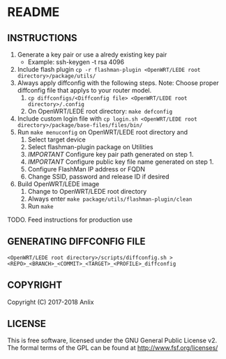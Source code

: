 # README #

## INSTRUCTIONS ##

1. Generate a key pair or use a alredy existing key pair
	* Example: ssh-keygen -t rsa 4096
2. Include flash plugin `cp -r flashman-plugin <OpenWRT/LEDE root directory>/package/utils/`
3. Always apply diffconfig with the following steps. Note: Choose proper diffconfig file that applys to your router model.
	1. `cp diffconfigs/<Diffconfig file> <OpenWRT/LEDE root directory>/.config`
	2. On OpenWRT/LEDE root directory: `make defconfig`
4. Include custom login file with `cp login.sh <OpenWRT/LEDE root directory>/package/base-files/files/bin/` 
5. Run `make menuconfig` on OpenWRT/LEDE root directory and
	1. Select target device
	2. Select flashman-plugin package on Utilities
	3. *IMPORTANT* Configure key pair path generated on step 1.
	4. *IMPORTANT* Configure public key file name generated on step 1.
	5. Configure FlashMan IP address or FQDN
	6. Change SSID, password and release ID if desired
6. Build OpenWRT/LEDE image
	1. Change to OpenWRT/LEDE root directory
	2. Always enter `make package/utils/flashman-plugin/clean`
	3. Run `make`

TODO. Feed instructions for production use

## GENERATING DIFFCONFIG FILE ##

`<OpenWRT/LEDE root directory>/scripts/diffconfig.sh > <REPO>_<BRANCH>_<COMMIT>_<TARGET>_<PROFILE>_diffconfig`

## COPYRIGHT ##

Copyright (C) 2017-2018 Anlix

## LICENSE ##

This is free software, licensed under the GNU General Public License v2.
The formal terms of the GPL can be found at http://www.fsf.org/licenses/
